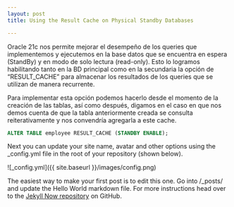```yaml
---
layout: post
title: Using the Result Cache on Physical Standby Databases

---
```

Oracle 21c nos permite mejorar el desempeño de los queries que implementemos y ejecutemos en la base datos que se encuentra en espera (StandBy) y en modo de solo lectura (read-only). Esto lo logramos habilitando tanto en la BD principal como en la secundaria la opción de “RESULT_CACHE” para almacenar los resultados de los queries que se utilizan de manera recurrente.

Para implementar esta opción podemos hacerlo desde el momento de la creación de las tablas, así como después, digamos en el caso en que nos demos cuenta de que la tabla anteriormente creada se consulta reiterativamente y nos convendría agregarla a este cache.

```SQL
ALTER TABLE employee RESULT_CACHE (STANDBY ENABLE);
```


Next you can update your site name, avatar and other options using the _config.yml file in the root of your repository (shown below).

![_config.yml]({{ site.baseurl }}/images/config.png)

The easiest way to make your first post is to edit this one. Go into /_posts/ and update the Hello World markdown file. For more instructions head over to the [Jekyll Now repository](https://github.com/barryclark/jekyll-now) on GitHub.
